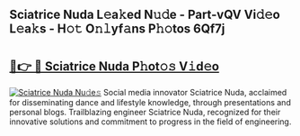 ## Sciatrice Nuda L𝚎a𝚔ed N𝚞𝚍e - Part-vQV Vi𝚍𝚎o L𝚎a𝚔s - H𝚘𝚝 O𝚗𝚕yf𝚊ns P𝚑𝚘tos 6Qf7j

# <h2><a href="http://kf0245.oniu.top/?m=Sciatrice+Nuda">🔗👉 🔴 Sciatrice Nuda P𝚑ot𝚘𝚜 V𝚒d𝚎o</a></h2>

[![Sciatrice Nuda Nu𝚍e𝚜](https://i.imgur.com/0qMVB7G.gif)](http://kf0245.oniu.top/?m=Sciatrice+Nuda)
Social media innovator Sciatrice Nuda, acclaimed for disseminating dance and lifestyle knowledge, through presentations and personal blogs. Trailblazing engineer Sciatrice Nuda, recognized for their innovative solutions and commitment to progress in the field of engineering.  
